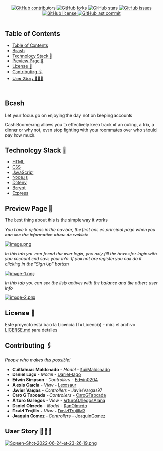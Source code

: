 <br>
<div align="center">
    <a href="https://github.com/KuiiMaldonado/BCash/graphs/contributors">
        <img alt="GitHub contributors" src="https://img.shields.io/github/contributors/KuiiMaldonado/BCash?style=for-the-badge">
    <a>
     <a href="https://github.com/KuiiMaldonado/BCash/network/members">
        <img alt="GitHub forks" src="https://img.shields.io/github/forks/KuiiMaldonado/BCash?style=for-the-badge">
    <a>
     <a href="https://github.com/KuiiMaldonado/BCash/stargazers">
        <img alt="GitHub stars" src="https://img.shields.io/github/stars/KuiiMaldonado/BCash?style=for-the-badge">
    <a>
     <a href="https://github.com/richardguarnieri/professional-README-generator/issues">
        <img alt="GitHub issues" src="https://img.shields.io/github/issues/KuiiMaldonado/BCash?style=for-the-badge">
    <a>
     <a href="https://github.com/KuiiMaldonado/BCash/blob/main/LICENSE">
        <img alt="GitHub license" src="https://img.shields.io/github/license/KuiiMaldonado/BCash?style=for-the-badge">
    <a>
     <a href="https://github.com/KuiiMaldonado/BCash/commits/main">
        <img alt="GitHub last commit" src="https://img.shields.io/github/last-commit/KuiiMaldonado/BCash?style=for-the-badge">
    <a>
</div>
<br>
       <!-- Table of Contents -->
       
## Table of Contents

- [Table of Contents](#table-of-contents)
- [Bcash](#bcash)
- [Technology Stack 🚀](#technology-stack-)
- [Preview Page 🔧](#preview-page-)
- [License 📄](#license-)
- [Contributing 🖇](#contributing-)
- [User Story 👨🏻‍💻](#user-story-)
<br>
       
       
    
## Bcash
Let your focus go on enjoying the day, not on keeping accounts


Cash Boomerang allows you to effectively keep track of an outing, a trip, a dinner or why not, even stop fighting with your roommates over who should pay how much.
## Technology Stack 🚀

* [HTML](https://html.spec.whatwg.org/)
* [CSS](https://www.w3.org/TR/CSS/#css)
* [JavaScript](https://www.ecma-international.org/publications-and-standards/standards/ecma-262/)
* [Node.js](https://nodejs.org/en/)
* [Dotenv](https://www.npmjs.com/package/dotenv)
* [Bcrypt](https://www.npmjs.com/package/bcrypt)
* [Express](http://expressjs.com/)



## Preview Page 🔧

The best thing about this is the simple way it works

_You have 5 options in the nav bar, the first one es principal page when you can see the information about de webiste_

[![image.png](https://i.postimg.cc/PqgNgGYN/image.png)](https://postimg.cc/CZ4F8QvV)



_In this tab you can found the user login, you only fill the boxes for login with you account and save your info._
_If you not are register you can do it clicking in the "Sign Up" bottom_

[![image-1.png](https://i.postimg.cc/mg6PS1rY/image-1.png)](https://postimg.cc/hXT4DjTv)

_In this tab you can see the lists actives with the balance and the others user info_

[![image-2.png](https://i.postimg.cc/25bV9jqP/image-2.png)](https://postimg.cc/PLHXPjQ4)

## License 📄

Este proyecto está bajo la Licencia (Tu Licencia) - mira el archivo [LICENSE.md](LICENSE.md) para detalles

## Contributing 🖇
_People who makes this possible!_

* **Cuitlahuac Maldonado** - *Model* - [KuiiMaldonado](https://github.com/KuiiMaldonado)
* **Daniel Lago** - *Model* - [Daniel-lago](https://github.com/Daniel-lago)
* **Edwin Simpson** - *Controllers* - [Edwin0204](https://github.com/Edwin0204)
* **Alexis García** - *View* - [Lexosaur](https://github.com/lexosaur)
* **Javier Vargas** - *Controllers* - [JavierVargas97](https://github.com/javiervargas97)
* **Caro G Taboada** - *Controllers* - [CaroGTaboada](https://github.com/CaroGTaboada)
* **Arturo Gallegos** - *View* - [ArturoGallegosArana](https://github.com/ArturoGallegosArana)
* **Daniel Olmedo** - *Model* - [DanOlmedo](https://github.com/DanOlmedo)
* **David Trujillo** - *View* - [DavidTrujilloR](https://github.com/DavidTrujilloR)
* **Joaquin Gomez** - *Controllers* - [JoaquinGomez](https://github.com/JoaquinGomez)

## User Story 👨🏻‍💻

[![Screen-Shot-2022-06-24-at-23-26-19.png](https://i.postimg.cc/Cx0F2rBv/Screen-Shot-2022-06-24-at-23-26-19.png)](https://postimg.cc/SJZF2rG8)
